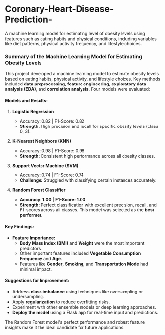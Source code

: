 # Coronary-Heart-Disease-Prediction-
A machine learning model for estimating level of obesity levels using features such as eating habits and physical conditions, including variables like diet patterns, physical activity frequency, and lifestyle choices.


### Summary of the Machine Learning Model for Estimating Obesity Levels

This project developed a machine learning model to estimate obesity levels based on eating habits, physical activity, and lifestyle choices. Key methods included **data preprocessing**, **feature engineering**, **exploratory data analysis (EDA)**, and **correlation analysis**. Four models were evaluated:

#### Models and Results:
1. **Logistic Regression**  
   - Accuracy: 0.82 | F1-Score: 0.82  
   - **Strength:** High precision and recall for specific obesity levels (class 0, 3).  

2. **K-Nearest Neighbors (KNN)**  
   - Accuracy: 0.98 | F1-Score: 0.98  
   - **Strength:** Consistent high performance across all obesity classes.  

3. **Support Vector Machine (SVM)**  
   - Accuracy: 0.74 | F1-Score: 0.74  
   - **Challenge:** Struggled with classifying certain instances accurately.  

4. **Random Forest Classifier**  
   - **Accuracy: 1.00** | **F1-Score: 1.00**  
   - **Strength:** Perfect classification with excellent precision, recall, and F1-scores across all classes. This model was selected as the **best performer**.

#### Key Findings:
- **Feature Importance:**  
  - **Body Mass Index (BMI)** and **Weight** were the most important predictors.  
  - Other important features included **Vegetable Consumption Frequency** and **Age**.  
  - Features like **Gender**, **Smoking**, and **Transportation Mode** had minimal impact.

#### Suggestions for Improvement:
- Address **class imbalance** using techniques like oversampling or undersampling.
- Apply **regularization** to reduce overfitting risks.
- Experiment with other ensemble models or deep learning approaches.
- **Deploy the model** using a Flask app for real-time input and predictions.

The Random Forest model's perfect performance and robust feature insights make it the ideal candidate for future applications.
